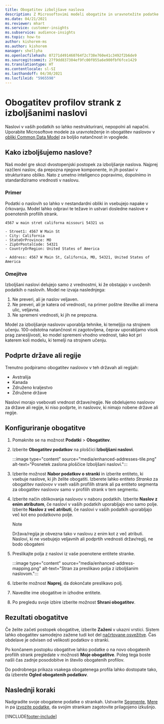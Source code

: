 ```yaml
---
title: Obogatitev izboljšave naslova
description: Z Microsoftovimi modeli obogatite in uravnotežite podatke o naslovih za profile strank.
ms.date: 04/21/2021
ms.reviewer: mhart
ms.service: customer-insights
ms.subservice: audience-insights
ms.topic: how-to
author: kishorem-ms
ms.author: kishorem
manager: shellyha
ms.openlocfilehash: 07271d491460764f2c738e760e41c3492f2b6de9
ms.sourcegitcommit: 27f9dd837304ef9fc00f055a6e900fbf6fce1429
ms.translationtype: HT
ms.contentlocale: sl-SI
ms.lasthandoff: 04/30/2021
ms.locfileid: "5965598"
---
```

# <a name="enrichment-of-customer-profiles-with-enhanced-addresses"></a>Obogatitev profilov strank z izboljšanimi naslovi

Naslovi v vaših podatkih so lahko nestrukturirani, nepopolni ali napačni. Uporabite Microsoftove modele za uravnoteženje in obogatitev naslovov v [obliki Common Data Model](/common-data-model/schema/core/applicationcommon/address) za boljšo natančnost in vpoglede.

## <a name="how-we-enhance-addresses"></a>Kako izboljšujemo naslove?

Naš model gre skozi dvostopenjski postopek za izboljšanje naslova. Najprej razčleni naslov, da prepozna njegove komponente, in jih postavi v strukturirano obliko. Nato z umetno inteligenco popravimo, dopolnimo in standardiziramo vrednosti v naslovu.

### <a name="example"></a>Primer

Podatki o naslovih so lahko v nestandardni obliki in vsebujejo napake v črkovanju. Model lahko odpravi te težave in ustvari dosledne naslove v poenotenih profilih strank.

```Input
4567 w main stret californa missouri 54321 us
```

```Output
- Street1: 4567 W Main St
- City: California
- StateOrProvince: MO
- ZipOrPostalCode: 54321
- CountryOrRegion: United States of America

- Address: 4567 W Main St, California, MO, 54321, United States of America
```

### <a name="limitations"></a>Omejitve

Izboljšani naslovi delujejo samo z vrednostmi, ki že obstajajo v uvoženih podatkih o naslovih. Model ne izvaja naslednjega: 

1. Ne preveri, ali je naslov veljaven.
2. Ne preveri, ali je katera od vrednosti, na primer poštne številke ali imena ulic, veljavna.
3. Ne spremeni vrednosti, ki jih ne prepozna.

Model za izboljšanje naslovov uporablja tehnike, ki temeljijo na strojnem učenju. 100-odstotna natančnost ni zagotovljena, čeprav uporabljamo visok prag zanesljivosti, ko model spremeni vhodno vrednost, tako kot pri katerem koli modelu, ki temelji na strojnem učenju.

## <a name="supported-countries-or-regions"></a>Podprte države ali regije

Trenutno podpiramo obogatitev naslovov v teh državah ali regijah: 

- Avstralija
- Kanada
- Združeno kraljestvo
- Združene države

Naslovi morajo vsebovati vrednost države/regije. Ne obdelujemo naslovov za države ali regije, ki niso podprte, in naslovov, ki nimajo nobene države ali regije.

## <a name="configure-the-enrichment"></a>Konfiguriranje obogatitve

1. Pomaknite se na možnost **Podatki** > **Obogatitev**.

1. Izberite **Obogatitev podatkov** na ploščici **Izboljšani naslovi**.

   :::image type="content" source="media/enhanced-addresses-tile.png" alt-text="Posnetek zaslona ploščice Izboljšani naslovi.":::

1. Izberite možnost **Nabor podatkov o stranki** in izberite entiteto, ki vsebuje naslove, ki jih želite obogatiti. Izberete lahko entiteto *Stranka* za obogatitev naslovov v vseh vaših profilih strank ali pa entiteto segmenta za obogatitev naslovov samo v profilih strank v tem segmentu.

1. Izberite način oblikovanja naslovov v naboru podatkih. Izberite **Naslov z enim atributom**, če naslovi v vaših podatkih uporabljajo eno samo polje. Izberite **Naslov z več atributi**, če naslovi v vaših podatkih uporabljajo več kot eno podatkovno polje.

   > [!NOTE]
   > Država/regija je obvezna tako v naslovu z enim kot z več atributi. Naslovi, ki ne vsebujejo veljavnih ali podprtih vrednosti držav/regij, ne bodo obogateni

1.  Preslikajte polja z naslovi iz vaše poenotene entitete stranke.

    :::image type="content" source="media/enhanced-address-mapping.png" alt-text="Stran za preslikavo polja z izboljšanim naslovom.":::

1. Izberite možnost **Naprej**, da dokončate preslikavo polj.

1. Navedite ime obogatitve in izhodne entitete.

1. Po pregledu svoje izbire izberite možnost **Shrani obogatitev**.

## <a name="enrichment-results"></a>Rezultati obogatitve

Če želite začeti postopek obogatitve, izberite **Zaženi** v ukazni vrstici. Sistem lahko obogatitev samodejno zažene tudi kot del [načrtovane osvežitve](system.md#schedule-tab). Čas obdelave je odvisen od velikosti podatkov o stranki.

Po končanem postopku obogatitve lahko podatke o na novo obogatenih profilih strank pregledate v možnosti **Moje obogatitve**. Poleg tega boste našli čas zadnje posodobitve in število obogatenih profilov.

Do podrobnega prikaza vsakega obogatenega profila lahko dostopate tako, da izberete **Ogled obogatenih podatkov**.

## <a name="next-steps"></a>Naslednji koraki

Nadgradite svoje obogatene podatke o strankah. Ustvarite [Segmente](segments.md), [Mere](measures.md) in pa [izvozite podatke](export-destinations.md), da svojim strankam zagotovite prilagojeno izkušnjo.

[!INCLUDE[footer-include](../includes/footer-banner.md)]
